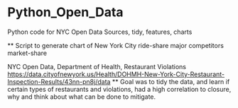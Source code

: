 # Python_Open_Data
Python code for NYC Open Data Sources, tidy, features, charts

** Script to generate chart of New York City ride-share major competitors market-share

NYC Open Data, Department of Health, Restaurant Violations
https://data.cityofnewyork.us/Health/DOHMH-New-York-City-Restaurant-Inspection-Results/43nn-pn8j/data
** Goal was to tidy the data, and learn if certain types of restaurants and violations, had a high correlation to closure, why and think about what can be done to mitigate.
